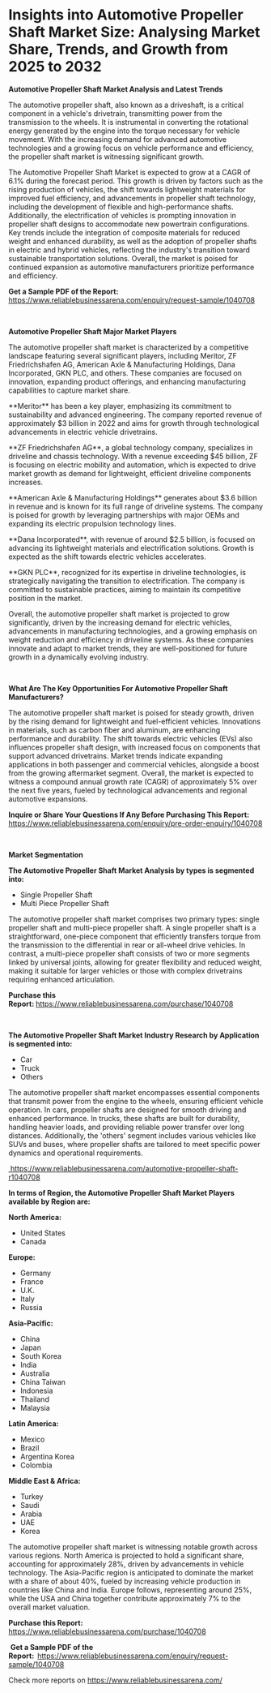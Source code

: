 <p><h1>Insights into Automotive Propeller Shaft Market Size: Analysing Market Share, Trends, and Growth from 2025 to 2032</h1></p><p><strong>Automotive Propeller Shaft Market Analysis and Latest Trends</strong></p>
<p><p>The automotive propeller shaft, also known as a driveshaft, is a critical component in a vehicle's drivetrain, transmitting power from the transmission to the wheels. It is instrumental in converting the rotational energy generated by the engine into the torque necessary for vehicle movement. With the increasing demand for advanced automotive technologies and a growing focus on vehicle performance and efficiency, the propeller shaft market is witnessing significant growth.</p><p>The Automotive Propeller Shaft Market is expected to grow at a CAGR of 6.1% during the forecast period. This growth is driven by factors such as the rising production of vehicles, the shift towards lightweight materials for improved fuel efficiency, and advancements in propeller shaft technology, including the development of flexible and high-performance shafts. Additionally, the electrification of vehicles is prompting innovation in propeller shaft designs to accommodate new powertrain configurations. Key trends include the integration of composite materials for reduced weight and enhanced durability, as well as the adoption of propeller shafts in electric and hybrid vehicles, reflecting the industry's transition toward sustainable transportation solutions. Overall, the market is poised for continued expansion as automotive manufacturers prioritize performance and efficiency.</p></p>
<p><strong>Get a Sample PDF of the Report:&nbsp;</strong> <a href="https://www.reliablebusinessarena.com/enquiry/request-sample/1040708?utm_campaign=2198&utm_medium=2&utm_source=Github&utm_content=ia&utm_term=30032025&utm_id=automotive-propeller-shaft">https://www.reliablebusinessarena.com/enquiry/request-sample/1040708</a></p>
<p>&nbsp;</p>
<p><strong>Automotive Propeller Shaft Major Market Players</strong></p>
<p><p>The automotive propeller shaft market is characterized by a competitive landscape featuring several significant players, including Meritor, ZF Friedrichshafen AG, American Axle & Manufacturing Holdings, Dana Incorporated, GKN PLC, and others. These companies are focused on innovation, expanding product offerings, and enhancing manufacturing capabilities to capture market share.</p><p>**Meritor** has been a key player, emphasizing its commitment to sustainability and advanced engineering. The company reported revenue of approximately $3 billion in 2022 and aims for growth through technological advancements in electric vehicle drivetrains.</p><p>**ZF Friedrichshafen AG**, a global technology company, specializes in driveline and chassis technology. With a revenue exceeding $45 billion, ZF is focusing on electric mobility and automation, which is expected to drive market growth as demand for lightweight, efficient driveline components increases.</p><p>**American Axle & Manufacturing Holdings** generates about $3.6 billion in revenue and is known for its full range of driveline systems. The company is poised for growth by leveraging partnerships with major OEMs and expanding its electric propulsion technology lines.</p><p>**Dana Incorporated**, with revenue of around $2.5 billion, is focused on advancing its lightweight materials and electrification solutions. Growth is expected as the shift towards electric vehicles accelerates.</p><p>**GKN PLC**, recognized for its expertise in driveline technologies, is strategically navigating the transition to electrification. The company is committed to sustainable practices, aiming to maintain its competitive position in the market.</p><p>Overall, the automotive propeller shaft market is projected to grow significantly, driven by the increasing demand for electric vehicles, advancements in manufacturing technologies, and a growing emphasis on weight reduction and efficiency in driveline systems. As these companies innovate and adapt to market trends, they are well-positioned for future growth in a dynamically evolving industry.</p></p>
<p>&nbsp;</p>
<p><strong>What Are The Key Opportunities For Automotive Propeller Shaft Manufacturers?</strong></p>
<p><p>The automotive propeller shaft market is poised for steady growth, driven by the rising demand for lightweight and fuel-efficient vehicles. Innovations in materials, such as carbon fiber and aluminum, are enhancing performance and durability. The shift towards electric vehicles (EVs) also influences propeller shaft design, with increased focus on components that support advanced drivetrains. Market trends indicate expanding applications in both passenger and commercial vehicles, alongside a boost from the growing aftermarket segment. Overall, the market is expected to witness a compound annual growth rate (CAGR) of approximately 5% over the next five years, fueled by technological advancements and regional automotive expansions.</p></p>
<p><strong>Inquire or Share Your Questions If Any Before Purchasing This Report:</strong> <a href="https://www.reliablebusinessarena.com/enquiry/pre-order-enquiry/1040708?utm_campaign=2198&utm_medium=2&utm_source=Github&utm_content=ia&utm_term=30032025&utm_id=automotive-propeller-shaft">https://www.reliablebusinessarena.com/enquiry/pre-order-enquiry/1040708</a></p>
<p>&nbsp;</p>
<p><strong>Market Segmentation</strong></p>
<p><strong>The Automotive Propeller Shaft Market Analysis by types is segmented into:</strong></p>
<p><ul><li>Single Propeller Shaft</li><li>Multi Piece Propeller Shaft</li></ul></p>
<p><p>The automotive propeller shaft market comprises two primary types: single propeller shaft and multi-piece propeller shaft. A single propeller shaft is a straightforward, one-piece component that efficiently transfers torque from the transmission to the differential in rear or all-wheel drive vehicles. In contrast, a multi-piece propeller shaft consists of two or more segments linked by universal joints, allowing for greater flexibility and reduced weight, making it suitable for larger vehicles or those with complex drivetrains requiring enhanced articulation.</p></p>
<p><strong>Purchase this Report:&nbsp;</strong><a href="https://www.reliablebusinessarena.com/purchase/1040708?utm_campaign=2198&utm_medium=2&utm_source=Github&utm_content=ia&utm_term=30032025&utm_id=automotive-propeller-shaft">https://www.reliablebusinessarena.com/purchase/1040708</a></p>
<p>&nbsp;</p>
<p><strong>The Automotive Propeller Shaft Market Industry Research by Application is segmented into:</strong></p>
<p><ul><li>Car</li><li>Truck</li><li>Others</li></ul></p>
<p><p>The automotive propeller shaft market encompasses essential components that transmit power from the engine to the wheels, ensuring efficient vehicle operation. In cars, propeller shafts are designed for smooth driving and enhanced performance. In trucks, these shafts are built for durability, handling heavier loads, and providing reliable power transfer over long distances. Additionally, the 'others' segment includes various vehicles like SUVs and buses, where propeller shafts are tailored to meet specific power dynamics and operational requirements.</p></p>
<p><a href="https://www.reliablebusinessarena.com/automotive-propeller-shaft-r1040708?utm_campaign=2198&utm_medium=2&utm_source=Github&utm_content=ia&utm_term=30032025&utm_id=automotive-propeller-shaft">&nbsp;https://www.reliablebusinessarena.com/automotive-propeller-shaft-r1040708</a></p>
<p><strong>In terms of Region, the Automotive Propeller Shaft Market Players available by Region are:</strong></p>
<p>
    <p> <strong> North America: </strong>
        <ul>
            <li>United States</li>
            <li>Canada</li>
        </ul>
        </p> 
    <p> <strong> Europe: </strong>
        <ul>
            <li>Germany</li>
            <li>France</li>
            <li>U.K.</li>
            <li>Italy</li>
            <li>Russia</li>
        </ul>
        </p> 
    <p> <strong> Asia-Pacific: </strong>
        <ul>
            <li>China</li>
            <li>Japan</li>
            <li>South Korea</li>
            <li>India</li>
            <li>Australia</li>
            <li>China Taiwan</li>
            <li>Indonesia</li>
            <li>Thailand</li>
            <li>Malaysia</li>
        </ul>
        </p> 
    <p> <strong> Latin America: </strong>
        <ul>
            <li>Mexico</li>
            <li>Brazil</li>
            <li>Argentina Korea</li>
            <li>Colombia</li>
        </ul>
        </p> 
    <p> <strong> Middle East & Africa: </strong>
        <ul>
            <li>Turkey</li>
            <li>Saudi</li>
            <li>Arabia</li>
            <li>UAE</li>
            <li>Korea</li>
        </ul>
    </p>
    </p>
<p><p>The automotive propeller shaft market is witnessing notable growth across various regions. North America is projected to hold a significant share, accounting for approximately 28%, driven by advancements in vehicle technology. The Asia-Pacific region is anticipated to dominate the market with a share of about 40%, fueled by increasing vehicle production in countries like China and India. Europe follows, representing around 25%, while the USA and China together contribute approximately 7% to the overall market valuation.</p></p>
<p><strong>Purchase this Report: </strong><a href="https://www.reliablebusinessarena.com/purchase/1040708?utm_campaign=2198&utm_medium=2&utm_source=Github&utm_content=ia&utm_term=30032025&utm_id=automotive-propeller-shaft">https://www.reliablebusinessarena.com/purchase/1040708</a></p>
<p>&nbsp;<strong>Get a Sample PDF of the Report:&nbsp;&nbsp;</strong><a href="https://www.reliablebusinessarena.com/enquiry/request-sample/1040708?utm_campaign=2198&utm_medium=2&utm_source=Github&utm_content=ia&utm_term=30032025&utm_id=automotive-propeller-shaft">https://www.reliablebusinessarena.com/enquiry/request-sample/1040708</a></p>
<p><strong></strong></p>
<p>Check more reports on <a href="https://www.reliablebusinessarena.com/?utm_campaign=2198&utm_medium=2&utm_source=Github&utm_content=ia&utm_term=30032025&utm_id=automotive-propeller-shaft">https://www.reliablebusinessarena.com/</a></p>